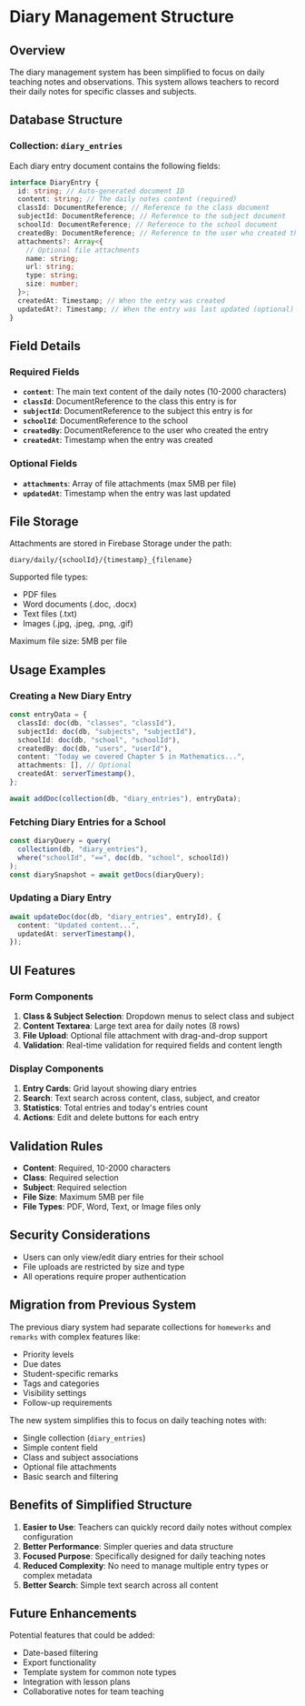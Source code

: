 # Diary Management Structure

## Overview

The diary management system has been simplified to focus on daily teaching notes and observations. This system allows teachers to record their daily notes for specific classes and subjects.

## Database Structure

### Collection: `diary_entries`

Each diary entry document contains the following fields:

```typescript
interface DiaryEntry {
  id: string; // Auto-generated document ID
  content: string; // The daily notes content (required)
  classId: DocumentReference; // Reference to the class document
  subjectId: DocumentReference; // Reference to the subject document
  schoolId: DocumentReference; // Reference to the school document
  createdBy: DocumentReference; // Reference to the user who created the entry
  attachments?: Array<{
    // Optional file attachments
    name: string;
    url: string;
    type: string;
    size: number;
  }>;
  createdAt: Timestamp; // When the entry was created
  updatedAt?: Timestamp; // When the entry was last updated (optional)
}
```

## Field Details

### Required Fields

- **`content`**: The main text content of the daily notes (10-2000 characters)
- **`classId`**: DocumentReference to the class this entry is for
- **`subjectId`**: DocumentReference to the subject this entry is for
- **`schoolId`**: DocumentReference to the school
- **`createdBy`**: DocumentReference to the user who created the entry
- **`createdAt`**: Timestamp when the entry was created

### Optional Fields

- **`attachments`**: Array of file attachments (max 5MB per file)
- **`updatedAt`**: Timestamp when the entry was last updated

## File Storage

Attachments are stored in Firebase Storage under the path:

```
diary/daily/{schoolId}/{timestamp}_{filename}
```

Supported file types:

- PDF files
- Word documents (.doc, .docx)
- Text files (.txt)
- Images (.jpg, .jpeg, .png, .gif)

Maximum file size: 5MB per file

## Usage Examples

### Creating a New Diary Entry

```typescript
const entryData = {
  classId: doc(db, "classes", "classId"),
  subjectId: doc(db, "subjects", "subjectId"),
  schoolId: doc(db, "school", "schoolId"),
  createdBy: doc(db, "users", "userId"),
  content: "Today we covered Chapter 5 in Mathematics...",
  attachments: [], // Optional
  createdAt: serverTimestamp(),
};

await addDoc(collection(db, "diary_entries"), entryData);
```

### Fetching Diary Entries for a School

```typescript
const diaryQuery = query(
  collection(db, "diary_entries"),
  where("schoolId", "==", doc(db, "school", schoolId))
);
const diarySnapshot = await getDocs(diaryQuery);
```

### Updating a Diary Entry

```typescript
await updateDoc(doc(db, "diary_entries", entryId), {
  content: "Updated content...",
  updatedAt: serverTimestamp(),
});
```

## UI Features

### Form Components

1. **Class & Subject Selection**: Dropdown menus to select class and subject
2. **Content Textarea**: Large text area for daily notes (8 rows)
3. **File Upload**: Optional file attachment with drag-and-drop support
4. **Validation**: Real-time validation for required fields and content length

### Display Components

1. **Entry Cards**: Grid layout showing diary entries
2. **Search**: Text search across content, class, subject, and creator
3. **Statistics**: Total entries and today's entries count
4. **Actions**: Edit and delete buttons for each entry

## Validation Rules

- **Content**: Required, 10-2000 characters
- **Class**: Required selection
- **Subject**: Required selection
- **File Size**: Maximum 5MB per file
- **File Types**: PDF, Word, Text, or Image files only

## Security Considerations

- Users can only view/edit diary entries for their school
- File uploads are restricted by size and type
- All operations require proper authentication

## Migration from Previous System

The previous diary system had separate collections for `homeworks` and `remarks` with complex features like:

- Priority levels
- Due dates
- Student-specific remarks
- Tags and categories
- Visibility settings
- Follow-up requirements

The new system simplifies this to focus on daily teaching notes with:

- Single collection (`diary_entries`)
- Simple content field
- Class and subject associations
- Optional file attachments
- Basic search and filtering

## Benefits of Simplified Structure

1. **Easier to Use**: Teachers can quickly record daily notes without complex configuration
2. **Better Performance**: Simpler queries and data structure
3. **Focused Purpose**: Specifically designed for daily teaching notes
4. **Reduced Complexity**: No need to manage multiple entry types or complex metadata
5. **Better Search**: Simple text search across all content

## Future Enhancements

Potential features that could be added:

- Date-based filtering
- Export functionality
- Template system for common note types
- Integration with lesson plans
- Collaborative notes for team teaching
